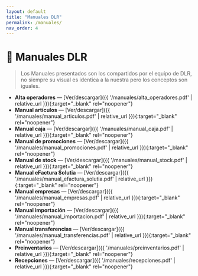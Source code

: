 ```yaml
---
layout: default
title: "Manuales DLR"
permalink: /manuales/
nav_order: 4
---
```


# 📄 Manuales DLR

> Los Manuales presentados son los compartidos por el equipo de DLR, no siempre su visual es identica a la nuestra pero los conceptos son iguales.

- **Alta operadores** — [Ver/descargar]({{ '/manuales/alta_operadores.pdf' | relative_url }}){:target="_blank" rel="noopener"}
- **Manual artículos** — [Ver/descargar]({{ '/manuales/manual_articulos.pdf' | relative_url }}){:target="_blank" rel="noopener"}
- **Manual caja** — [Ver/descargar]({{ '/manuales/manual_caja.pdf' | relative_url }}){:target="_blank" rel="noopener"}
- **Manual de promociones** — [Ver/descargar]({{ '/manuales/manual_promociones.pdf' | relative_url }}){:target="_blank" rel="noopener"}
- **Manual de stock** — [Ver/descargar]({{ '/manuales/manual_stock.pdf' | relative_url }}){:target="_blank" rel="noopener"}
- **Manual eFactura Solutia** — [Ver/descargar]({{ '/manuales/manual_efactura_solutia.pdf' | relative_url }}){:target="_blank" rel="noopener"}
- **Manual empresas** — [Ver/descargar]({{ '/manuales/manual_empresas.pdf' | relative_url }}){:target="_blank" rel="noopener"}
- **Manual importación** — [Ver/descargar]({{ '/manuales/manual_importacion.pdf' | relative_url }}){:target="_blank" rel="noopener"}
- **Manual transferencias** — [Ver/descargar]({{ '/manuales/manual_transferencias.pdf' | relative_url }}){:target="_blank" rel="noopener"}
- **Preinventarios** — [Ver/descargar]({{ '/manuales/preinventarios.pdf' | relative_url }}){:target="_blank" rel="noopener"}
- **Recepciones** — [Ver/descargar]({{ '/manuales/recepciones.pdf' | relative_url }}){:target="_blank" rel="noopener"}
